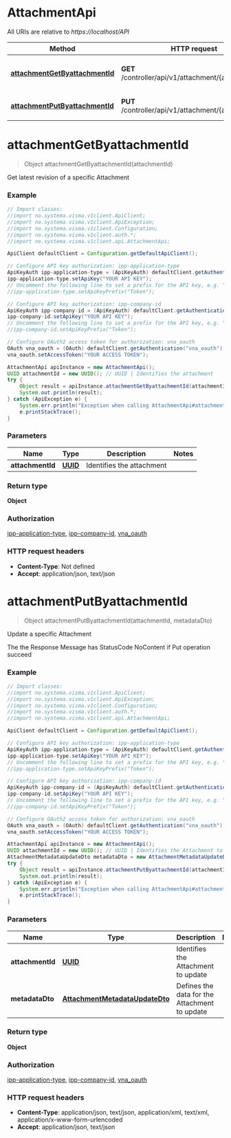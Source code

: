 # AttachmentApi

All URIs are relative to *https://localhost/API*

Method | HTTP request | Description
------------- | ------------- | -------------
[**attachmentGetByattachmentId**](AttachmentApi.md#attachmentGetByattachmentId) | **GET** /controller/api/v1/attachment/{attachmentId} | Get latest revision of a specific Attachment
[**attachmentPutByattachmentId**](AttachmentApi.md#attachmentPutByattachmentId) | **PUT** /controller/api/v1/attachment/{attachmentId} | Update a specific Attachment


<a name="attachmentGetByattachmentId"></a>
# **attachmentGetByattachmentId**
> Object attachmentGetByattachmentId(attachmentId)

Get latest revision of a specific Attachment

### Example
```java
// Import classes:
//import no.systema.visma.v1client.ApiClient;
//import no.systema.visma.v1client.ApiException;
//import no.systema.visma.v1client.Configuration;
//import no.systema.visma.v1client.auth.*;
//import no.systema.visma.v1client.api.AttachmentApi;

ApiClient defaultClient = Configuration.getDefaultApiClient();

// Configure API key authorization: ipp-application-type
ApiKeyAuth ipp-application-type = (ApiKeyAuth) defaultClient.getAuthentication("ipp-application-type");
ipp-application-type.setApiKey("YOUR API KEY");
// Uncomment the following line to set a prefix for the API key, e.g. "Token" (defaults to null)
//ipp-application-type.setApiKeyPrefix("Token");

// Configure API key authorization: ipp-company-id
ApiKeyAuth ipp-company-id = (ApiKeyAuth) defaultClient.getAuthentication("ipp-company-id");
ipp-company-id.setApiKey("YOUR API KEY");
// Uncomment the following line to set a prefix for the API key, e.g. "Token" (defaults to null)
//ipp-company-id.setApiKeyPrefix("Token");

// Configure OAuth2 access token for authorization: vna_oauth
OAuth vna_oauth = (OAuth) defaultClient.getAuthentication("vna_oauth");
vna_oauth.setAccessToken("YOUR ACCESS TOKEN");

AttachmentApi apiInstance = new AttachmentApi();
UUID attachmentId = new UUID(); // UUID | Identifies the attachment
try {
    Object result = apiInstance.attachmentGetByattachmentId(attachmentId);
    System.out.println(result);
} catch (ApiException e) {
    System.err.println("Exception when calling AttachmentApi#attachmentGetByattachmentId");
    e.printStackTrace();
}
```

### Parameters

Name | Type | Description  | Notes
------------- | ------------- | ------------- | -------------
 **attachmentId** | [**UUID**](.md)| Identifies the attachment |

### Return type

**Object**

### Authorization

[ipp-application-type](../README.md#ipp-application-type), [ipp-company-id](../README.md#ipp-company-id), [vna_oauth](../README.md#vna_oauth)

### HTTP request headers

 - **Content-Type**: Not defined
 - **Accept**: application/json, text/json

<a name="attachmentPutByattachmentId"></a>
# **attachmentPutByattachmentId**
> Object attachmentPutByattachmentId(attachmentId, metadataDto)

Update a specific Attachment

The the Response Message has StatusCode NoContent if Put operation succeed

### Example
```java
// Import classes:
//import no.systema.visma.v1client.ApiClient;
//import no.systema.visma.v1client.ApiException;
//import no.systema.visma.v1client.Configuration;
//import no.systema.visma.v1client.auth.*;
//import no.systema.visma.v1client.api.AttachmentApi;

ApiClient defaultClient = Configuration.getDefaultApiClient();

// Configure API key authorization: ipp-application-type
ApiKeyAuth ipp-application-type = (ApiKeyAuth) defaultClient.getAuthentication("ipp-application-type");
ipp-application-type.setApiKey("YOUR API KEY");
// Uncomment the following line to set a prefix for the API key, e.g. "Token" (defaults to null)
//ipp-application-type.setApiKeyPrefix("Token");

// Configure API key authorization: ipp-company-id
ApiKeyAuth ipp-company-id = (ApiKeyAuth) defaultClient.getAuthentication("ipp-company-id");
ipp-company-id.setApiKey("YOUR API KEY");
// Uncomment the following line to set a prefix for the API key, e.g. "Token" (defaults to null)
//ipp-company-id.setApiKeyPrefix("Token");

// Configure OAuth2 access token for authorization: vna_oauth
OAuth vna_oauth = (OAuth) defaultClient.getAuthentication("vna_oauth");
vna_oauth.setAccessToken("YOUR ACCESS TOKEN");

AttachmentApi apiInstance = new AttachmentApi();
UUID attachmentId = new UUID(); // UUID | Identifies the Attachment to update
AttachmentMetadataUpdateDto metadataDto = new AttachmentMetadataUpdateDto(); // AttachmentMetadataUpdateDto | Defines the data for the Attachment to update
try {
    Object result = apiInstance.attachmentPutByattachmentId(attachmentId, metadataDto);
    System.out.println(result);
} catch (ApiException e) {
    System.err.println("Exception when calling AttachmentApi#attachmentPutByattachmentId");
    e.printStackTrace();
}
```

### Parameters

Name | Type | Description  | Notes
------------- | ------------- | ------------- | -------------
 **attachmentId** | [**UUID**](.md)| Identifies the Attachment to update |
 **metadataDto** | [**AttachmentMetadataUpdateDto**](AttachmentMetadataUpdateDto.md)| Defines the data for the Attachment to update |

### Return type

**Object**

### Authorization

[ipp-application-type](../README.md#ipp-application-type), [ipp-company-id](../README.md#ipp-company-id), [vna_oauth](../README.md#vna_oauth)

### HTTP request headers

 - **Content-Type**: application/json, text/json, application/xml, text/xml, application/x-www-form-urlencoded
 - **Accept**: application/json, text/json

